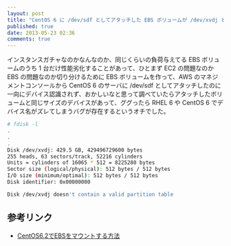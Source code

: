 ```yaml
---
layout: post
title: "CentOS 6 に /dev/sdf としてアタッチした EBS ボリュームが /dev/xvdj として認識される件"
published: true
date: 2013-05-23 02:36
comments: true
---
```


インスタンスガチャなのかなんなのか、同じくらいの負荷与えてる EBS ボリュームのうち 1 台だけ性能劣化することがあって、ひとまず EC2 の問題なのか EBS の問題なのか切り分けるために EBS ボリュームを作って、AWS のマネジメントコンソールから CentOS 6 のサーバに /dev/sdf としてアタッチしたのに一向にデバイス認識されず、おかしいなと思って調べていたらアタッチしたボリュームと同じサイズのデバイスがあって、ググったら RHEL 6 や CentOS 6 でデバイス名がズレてしまうバグが存在するというオチでした。

``` bash
# fdisk -l
.
.
.
Disk /dev/xvdj: 429.5 GB, 429496729600 bytes
255 heads, 63 sectors/track, 52216 cylinders
Units = cylinders of 16065 * 512 = 8225280 bytes
Sector size (logical/physical): 512 bytes / 512 bytes
I/O size (minimum/optimal): 512 bytes / 512 bytes
Disk identifier: 0x00000000

Disk /dev/xvdj doesn't contain a valid partition table
```

## 参考リンク

- [CentOS6.2でEBSをマウントする方法](https://forums.aws.amazon.com/thread.jspa?messageID=336352)
